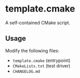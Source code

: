 # template.cmake

A self-contained CMake script.

## Usage

Modify the following files:

- `template.cmake` (entrypoint)
- `CMakeLists.txt` (test driver)
- `CHANGELOG.md`
